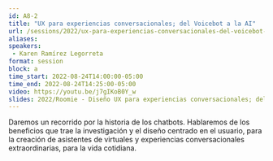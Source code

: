 ```yaml
---
id: A8-2
title: "UX para experiencias conversacionales; del Voicebot a la AI"
url: /sessions/2022/ux-para-experiencias-conversacionales-del-voicebot-a-la-ai
aliases:
speakers:
 - Karen Ramírez Legorreta
format: session
block: a
time_start: 2022-08-24T14:00:00-05:00
time_end: 2022-08-24T14:25:00-05:00
video: https://youtu.be/j7gIKoB0Y_w
slides: 2022/Roomie - Diseño UX para experiencias conversacionales; del voicebot a la AI.pdf
---
```


Daremos un recorrido por la historia de los chatbots. Hablaremos de los beneficios que trae la investigación y el diseño centrado en el usuario, para la creación de asistentes de virtuales y experiencias conversacionales extraordinarias, para la vida cotidiana.

